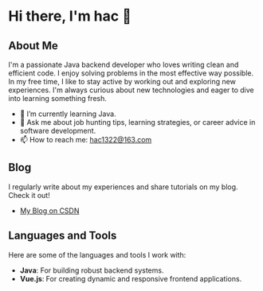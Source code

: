 # Hi there, I'm hac 👋

## About Me

I'm a passionate Java backend developer who loves writing clean and efficient code. I enjoy solving problems in the most effective way possible. In my free time, I like to stay active by working out and exploring new experiences. I'm always curious about new technologies and eager to dive into learning something fresh.

- 🌱 I’m currently learning Java.
- 💬 Ask me about job hunting tips, learning strategies, or career advice in software development.
- 📫 How to reach me: [hac1322@163.com](mailto:hac1322@163@163.com)

## Blog

I regularly write about my experiences and share tutorials on my blog. Check it out!

- [My Blog on CSDN](https://blog.csdn.net/m0_64289188?type=blog)

## Languages and Tools

Here are some of the languages and tools I work with:

- **Java**: For building robust backend systems.
- **Vue.js**: For creating dynamic and responsive frontend applications.

<!--
## Connect with Me

Feel free to reach out to me via the following channels:

- **Email**: [hac1322@163.com](mailto:hac1322@163@163.com)
- **WeChat**: hac1322@163.com


## GitHub Stats

<p align="left">
  <img src="https://github-readme-stats.vercel.app/api?username=yikousu&show_icons=true&theme=radical" alt="GitHub Stats">
</p>

<p align="left">
  <img src="https://github-readme-stats.vercel.app/api/top-langs/?username=yikousu&layout=compact&theme=radical" alt="Top Languages">
</p>
-->
